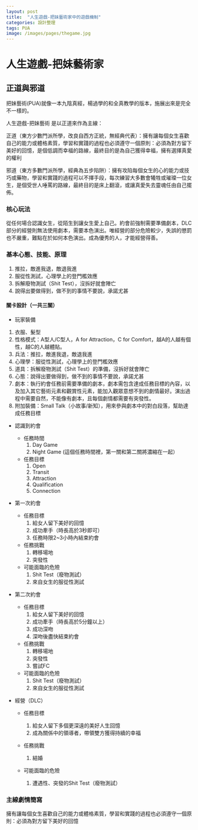 ```yaml
---
layout: post
title:  "人生遊戲-把妹藝術家中的遊戲機制"
categories: 設計整理
tags: PUA
image: /images/pages/thegame.jpg
---
```



# 人生遊戲-把妹藝術家

## 正道與邪道
把妹藝術(PUA)就像一本九陰真經，楊過學的和全真教學的版本，施展出來是完全不一樣的。  
  
人生遊戲-把妹藝術 是以正道來作為主線：  

正道（東方少數門派所學，改良自西方正統，無經典代表）：擁有讓每個女生喜歡自己的能力或體格素質，學習和實踐的過程也必須遵守一個原則：必須為對方留下美好的回憶，是個低調而幸福的路線，最終目的是為自己獲得幸福，擁有選擇真愛的權利  

邪道（東方多數門派所學，經典為五步陷阱）：擁有攻陷每個女生的心的能力或技巧或藥物，學習和實踐的過程可以不擇手段，每次練習大多數會犧牲或璀璨一位女生，是個受世人唾罵的路線，最終目的是床上翻滾，或讓真愛失去靈魂任由自己擺佈。  

### 核心玩法

從任何場合認識女生，從陌生到讓女生愛上自己。約會前強制需要準備劇本，DLC部分的經營則無法使用劇本，需要本色演出。唯經營的部分危險較少，失誤的懲罰也不嚴重，難點在於如何本色演出。成為優秀的人，才能經營得善。

### 基本心態、技能、原理  
 1. 推拉，敵進我退，敵退我進   
 2. 服從性測試，心理學上的登門檻效應  
 3. 拆解廢物測試（Shit Test），沒拆好就會陣亡  
 4. 說得出要做得到，做不到的事情不要說，承諾尤甚  
  
#### 關卡設計（一共三關）  
+ 玩家裝備  
 1. 衣服、髮型  
 2. 性格模式：A型人/C型人，A for Attraction，C for Comfort，越A的人越有個性，越C的人越體貼。  
 3. 兵法：推拉，敵進我退，敵退我進   
 4. 心理學：服從性測試，心理學上的登門檻效應  
 5. 道具：拆解廢物測試（Shit Test）的準備，沒拆好就會陣亡  
 6. 心態：說得出要做得到，做不到的事情不要說，承諾尤甚  
 7. 劇本：執行約會任務前需要準備的劇本，劇本需包含達成任務目標的內容，以及加入其它藝術元素和觀賞性元素，能加入觀眾意想不到的劇情最好。演出過程中需要自然，不能像有劇本，且每個劇情都需要有突發性。  
 8. 附加裝備：Small Talk（小故事/新知），用來參與劇本中的對白段落，幫助達成任務目標  
 
+ 認識到約會  
  + 任務時間
    1. Day Game
    2. Night Game (這個任務時間裡，第一關和第二關將濃縮在一起）
  + 任務目標 
    1. Open  
    2. Transit  
    3. Attraction  
    4. Qualification  
    5. Connection  
  
+ 第一次約會 
  + 任務目標 
    1. 給女人留下美好的回憶  
    2. 成功牽手（時長高於3秒即可）  
    3. 任務時限2~3小時內結束約會  
  + 任務挑戰
    1. 轉移場地  
    2. 突發性  
  + 可能面臨的危險
    1. Shit Test（廢物測試）
    2. 來自女生的服從性測試
  
+ 第二次約會 
  + 任務目標 
    1. 給女人留下美好的回憶  
    2. 成功牽手（時長高於5分鐘以上）  
    3. 成功深吻  
    4. 深吻後盡快結束約會  
  + 任務挑戰
    1. 轉移場地  
    2. 突發性  
    3. 嘗試FC  
  + 可能面臨的危險
    1. Shit Test（廢物測試）
    2. 來自女生的服從性測試
  
+ 經營（DLC） 
  + 任務目標 
    1. 給女人留下多個更深遠的美好人生回憶  
    2. 成為關係中的領導者，帶領雙方獲得持續的幸福  

  + 任務挑戰
    1. 結婚  

  + 可能面臨的危險
    1. 遭遇性、突發的Shit Test（廢物測試）

  
### 主線劇情簡寫   
  
擁有讓每個女生喜歡自己的能力或體格素質，學習和實踐的過程也必須遵守一個原則：必須為對方留下美好的回憶  
